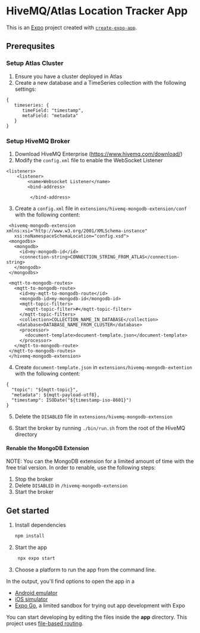 # HiveMQ/Atlas Location Tracker App

This is an [Expo](https://expo.dev) project created with [`create-expo-app`](https://www.npmjs.com/package/create-expo-app).

## Prerequsites

### Setup Atlas Cluster

1. Ensure you have a cluster deployed in Atlas
2. Create a new database and a TimeSeries collection with the following settings:
```
{
   timeseries: {
      timeField: "timestamp",
      metaField: "metadata"
   }
}
```

### Setup HiveMQ Broker

1. Download HiveMQ Enterprise (https://www.hivemq.com/download/)
2. Modify the `config.xml` file to enable the WebSocket Listener
```
<listeners>
    <listener>
        <name>Websocket Listener</name>
        <bind-address>

         </bind-address>
```
3. Create a `config.xml` file in `extensions/hivemq-mongodb-extension/conf` with the following content:
```
 <hivemq-mongodb-extension xmlns:xsi="http://www.w3.org/2001/XMLSchema-instance"
   xsi:noNamespaceSchemaLocation="config.xsd">
 <mongodbs>
   <mongodb>
     <id>my-mongodb-id</id>
     <connection-string>CONNECTION_STRING_FROM_ATLAS</connection-string>
   </mongodb>
 </mongodbs>

 <mqtt-to-mongodb-routes>
   <mqtt-to-mongodb-route>
     <id>my-mqtt-to-mongodb-route</id>
     <mongodb-id>my-mongodb-id</mongodb-id>
     <mqtt-topic-filters>
       <mqtt-topic-filter>#</mqtt-topic-filter>
     </mqtt-topic-filters>
     <collection>COLLECTION_NAME_IN_DATABASE</collection>
    <database>DATABASE_NAME_FROM_CLUSTER</database>
     <processor>
       <document-template>document-template.json</document-template>
     </processor>
   </mqtt-to-mongodb-route>
 </mqtt-to-mongodb-routes>
 </hivemq-mongodb-extension>
```

4. Create `document-template.json` in `extensions/hivemq-mongodb-extention` with the following content:
```
{
  "topic": "${mqtt-topic}",
  "metadata": ${mqtt-payload-utf8},
  "timestamp": ISODate("${timestamp-iso-8601}")
}
```

5. Delete the `DISABLED` file in `extensions/hivemq-mongodb-extension`

6. Start the broker by running `./bin/run.sh` from the root of the HiveMQ directory

#### Renable the MongoDB Extension
NOTE: You can the MongoDB extension for a limited amount of time with the free trial version.
In order to renable, use the following steps:

1. Stop the broker
2. Delete `DISABLED` in `/hivemq-mongodb-extension`
3. Start the broker

## Get started

1. Install dependencies

   ```bash
   npm install
   ```

2. Start the app

   ```bash
    npx expo start
   ```

3. Choose a platform to run the app from the command line.

In the output, you'll find options to open the app in a

- [Android emulator](https://docs.expo.dev/workflow/android-studio-emulator/)
- [iOS simulator](https://docs.expo.dev/workflow/ios-simulator/)
- [Expo Go](https://expo.dev/go), a limited sandbox for trying out app development with Expo

You can start developing by editing the files inside the **app** directory. This project uses [file-based routing](https://docs.expo.dev/router/introduction).

